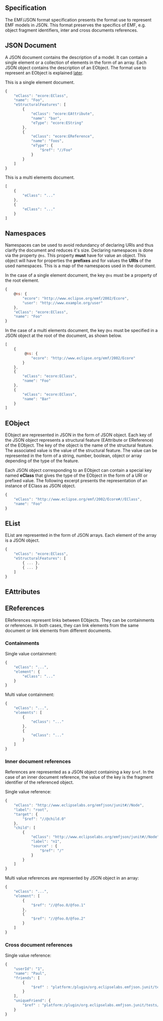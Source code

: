 <section>

# Specification

The EMF/JSON format specification presents the format use to represent EMF models in JSON. This format preserves
the specifics of EMF, e.g. object fragment identifiers, inter and cross documents references.

## JSON Document

A JSON document contains the description of a model. It can contain a single element or a collection of elements in
the form of an array. Each JSON object contains the description of an EObject. The format use to represent an EObject
is explained [later](#eobject).

This is a single element document.

```javascript
{
    "eClass": "ecore:EClass",
    "name": "Foo",
    "eStructuralFeatures": [
        {
            "eClass": "ecore:EAttribute",
            "name": "bar",
            "eType": "ecore:EString"
        },
        {
            "eClass": "ecore:EReference",
            "name": "foos",
            "eType": {
                "$ref": "//Foo"
            }
        }
    ]
}
```

This is a multi elements document.

```javascript
[
    {
        "eClass": "..."
    },
    {
        "eClass": "..."
    }
]
```

## Namespaces

Namespaces can be used to avoid redundancy of declaring URIs and thus clarify the document and reduces it's size.
Declaring namespaces is done via the property ```@ns```. This property **must** have for value an object. This object
will have for properties the **prefixes** and for values the **URIs** of the used namespaces. This is a map of the
namespaces used in the document.

In the case of a single element document, the key ```@ns``` must be a property of the root element.

```javascript
{
    @ns: {
        "ecore": "http://www.eclipse.org/emf/2002/Ecore",
        "user": "http://www.example.org/user"
    },
    "eClass": "ecore:EClass",
    "name": "Foo"
}
```

In the case of a multi elements document, the key ```@ns``` must be specified in a JSON object at the root of the document,
as shown below.

```javascript
[
    {
         @ns: {
            "ecore": "http://www.eclipse.org/emf/2002/Ecore"
        }
    },
    {
        "eClass": "ecore:EClass",
        "name": "Foo"
    },
    {
        "eClass": "ecore:EClass",
        "name": "Bar"
    }
]

```

## EObject

EObject are represented in JSON in the form of JSON object. Each key of the JSON object represents a structural feature (EAttribute or EReference) of the EObject. The key of the object is the name of the structural feature. The associated value is the value of the structural feature. The value can be represented in the form of a string, number, boolean, object or array depending of the type of the feature.

Each JSON object corresponding to an EObject can contain a special key named **eClass** that gives the type of the EObject in the
form of a URI or prefixed value. The following excerpt presents the representation of an instance of EClass as JSON object.

```javascript
{
    "eClass": "http://www.eclipse.org/emf/2002/Ecore#//EClass",
    "name": "Foo"
}
```

## EList

EList are represented in the form of JSON arrays. Each element of the array is a JSON object.

```javascript
{
    "eClass": "ecore:EClass",
    "eStructuralFeatures": [
        { ... },
        { ... }
    ]
}
```

## EAttributes


## EReferences

EReferences represent links between EObjects. They can be containments or references. In both cases, they can link elements
from the same document or link elements from different documents.

### Containments

Single value containment:

```javascript
{
    "eClass": "...",
    "element": {
        "eClass": "..."
    }
}
```

Multi value containment:

```javascript
{
    "eClass": "...",
    "elements": [
        {
            "eClass": "..."
        },
        {
            "eClass": "..."
        }
    ]
}
```

### Inner document references

References are represented as a JSON object containing a key ```$ref```. In the case of an inner document reference, the value of
the key is the fragment identifier of the referenced object.

Single value reference:

```javascript
{
    "eClass": "http://www.eclipselabs.org/emfjson/junit#//Node",
    "label": "root",
    "target": {
        "$ref": "//@child.0"
    },
    "child": [
        {
            "eClass": "http://www.eclipselabs.org/emfjson/junit#//Node",
            "label": "n1",
            "source" : {
                "$ref": "/"
            }
        }
    ]
}
```

Multi value references are represented by JSON object in an array:

```javascript
{
    "eClass": "...",
    "element": [
        {
            "$ref": "//@foo.0/@foo.1"
        },
        {
            "$ref": "//@foo.0/@foo.2"
        }
    ]
}
```

### Cross document references

Single value reference:

```javascript
{
	"userId": "1",
	"name": "Paul",
	"friends": [
        {
		    "$ref" : "platform:/plugin/org.eclipselabs.emfjson.junit/tests/test-proxy-2.json#2"
    	}
    ],
	"uniqueFriend": {
        "$ref" : "platform:/plugin/org.eclipselabs.emfjson.junit/tests/test-proxy-2.json#3"
    }
}
```

</section>


